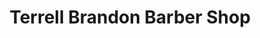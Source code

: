 ---
title: "Terrell Brandon Barber Shop"
url: /portland/terrell-brandon-barber-shop/
shop: Friseur
---